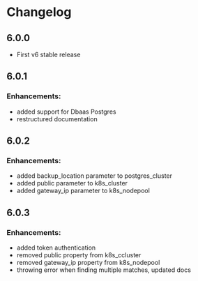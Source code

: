# Changelog

## 6.0.0

* First v6 stable release

## 6.0.1

### Enhancements:

* added support for Dbaas Postgres
* restructured documentation

## 6.0.2

### Enhancements:

* added backup_location parameter to postgres_cluster
* added public parameter to k8s_cluster
* added gateway_ip parameter to k8s_nodepool
 
## 6.0.3

### Enhancements:

* added token authentication
* removed public property from k8s_ccluster
* removed gateway_ip property from k8s_nodepool
* throwing error when finding multiple matches, updated docs
